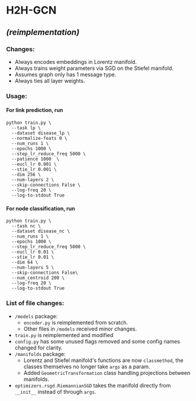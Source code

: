 # H2H-GCN
## *(reimplementation)*


### Changes:
- Always encodes embeddings in Lorentz manifold.
- Always trains weight parameters via SGD on the Stiefel manifold.
- Assumes graph only has 1 message type.
- Always ties all layer weights.


### Usage:
#### For link prediction, run
```
python train.py \
  --task lp \
  --dataset disease_lp \
  --normalize-feats 0 \
  --num_runs 1 \
  --epochs 1000 \
  --step_lr_reduce_freq 5000 \
  --patience 1000  \
  --eucl_lr 0.001 \
  --stie_lr 0.001 \
  --dim 256 \
  --num-layers 2 \
  --skip-connections False \
  --log-freq 20 \
  --log-to-stdout True
```

#### For node classification, run
```
python train.py \
  --task nc \
  --dataset disease_nc \
  --num_runs 1 \
  --epochs 1000 \
  --step_lr_reduce_freq 5000 \
  --eucl_lr 0.01 \
  --stie_lr 0.01 \
  --dim 64 \
  --num-layers 5 \
  --skip-connections False\
  --num_centroid 200 \
  --log-freq 20 \
  --log-to-stdout True
```


### List of file changes:
- `/models` package:
  - `encoder.py` is reimplemented from scratch.
  - Other files in `/models` received minor changes.
- `train.py` is reimplemented and modified
- `config.py` has some unused flags removed and some config names changed for clarity. 
- `/manifolds` package:
  - Lorentz and Stiefel manifold's functions are now `classmethod`, the classes themselves no longer take `args` as a param.
  - Added `GeometricTransformation` class handling projections between manifolds. 
- `optimizers.rsgd.RiemannianSGD` takes the manifold directly from `__init__` instead of through `args`.
